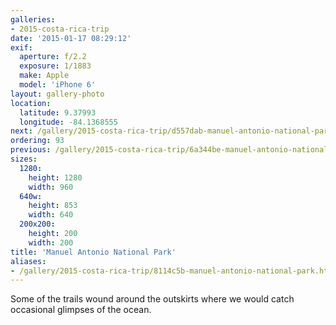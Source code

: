 ```yaml
---
galleries:
- 2015-costa-rica-trip
date: '2015-01-17 08:29:12'
exif:
  aperture: f/2.2
  exposure: 1/1883
  make: Apple
  model: 'iPhone 6'
layout: gallery-photo
location:
  latitude: 9.37993
  longitude: -84.1368555
next: /gallery/2015-costa-rica-trip/d557dab-manuel-antonio-national-park
ordering: 93
previous: /gallery/2015-costa-rica-trip/6a344be-manuel-antonio-national-park
sizes:
  1280:
    height: 1280
    width: 960
  640w:
    height: 853
    width: 640
  200x200:
    height: 200
    width: 200
title: 'Manuel Antonio National Park'
aliases:
- /gallery/2015-costa-rica-trip/8114c5b-manuel-antonio-national-park.html
---
```


Some of the trails wound around the outskirts where we would catch occasional glimpses of the ocean.

